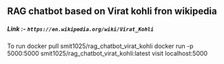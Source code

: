 ## RAG chatbot based on Virat kohli fron wikipedia

##### Link :- `https://en.wikipedia.org/wiki/Virat_Kohli`

To run
docker pull smit1025/rag_chatbot_virat_kohli
docker run -p 5000:5000 smit1025/rag_chatbot_virat_kohli:latest
visit localhost:5000